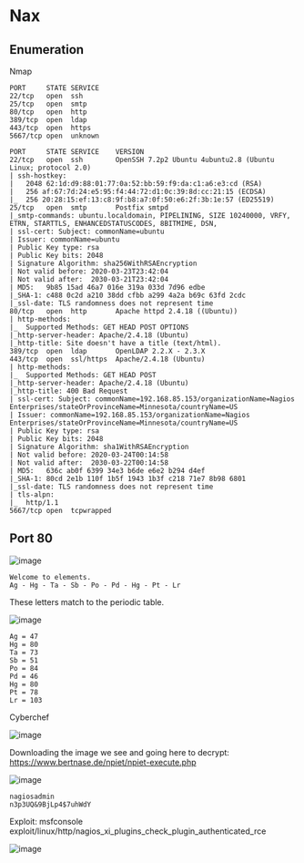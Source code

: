 # Nax

## Enumeration

Nmap 

```
PORT     STATE SERVICE
22/tcp   open  ssh
25/tcp   open  smtp
80/tcp   open  http
389/tcp  open  ldap
443/tcp  open  https
5667/tcp open  unknown

PORT     STATE SERVICE    VERSION
22/tcp   open  ssh        OpenSSH 7.2p2 Ubuntu 4ubuntu2.8 (Ubuntu Linux; protocol 2.0)
| ssh-hostkey: 
|   2048 62:1d:d9:88:01:77:0a:52:bb:59:f9:da:c1:a6:e3:cd (RSA)
|   256 af:67:7d:24:e5:95:f4:44:72:d1:0c:39:8d:cc:21:15 (ECDSA)
|_  256 20:28:15:ef:13:c8:9f:b8:a7:0f:50:e6:2f:3b:1e:57 (ED25519)
25/tcp   open  smtp       Postfix smtpd
|_smtp-commands: ubuntu.localdomain, PIPELINING, SIZE 10240000, VRFY, ETRN, STARTTLS, ENHANCEDSTATUSCODES, 8BITMIME, DSN, 
| ssl-cert: Subject: commonName=ubuntu
| Issuer: commonName=ubuntu
| Public Key type: rsa
| Public Key bits: 2048
| Signature Algorithm: sha256WithRSAEncryption
| Not valid before: 2020-03-23T23:42:04
| Not valid after:  2030-03-21T23:42:04
| MD5:   9b85 15ad 46a7 016e 319a 033d 7d96 edbe
|_SHA-1: c488 0c2d a210 38dd cfbb a299 4a2a b69c 63fd 2cdc
|_ssl-date: TLS randomness does not represent time
80/tcp   open  http       Apache httpd 2.4.18 ((Ubuntu))
| http-methods: 
|_  Supported Methods: GET HEAD POST OPTIONS
|_http-server-header: Apache/2.4.18 (Ubuntu)
|_http-title: Site doesn't have a title (text/html).
389/tcp  open  ldap       OpenLDAP 2.2.X - 2.3.X
443/tcp  open  ssl/https  Apache/2.4.18 (Ubuntu)
| http-methods: 
|_  Supported Methods: GET HEAD POST
|_http-server-header: Apache/2.4.18 (Ubuntu)
|_http-title: 400 Bad Request
| ssl-cert: Subject: commonName=192.168.85.153/organizationName=Nagios Enterprises/stateOrProvinceName=Minnesota/countryName=US
| Issuer: commonName=192.168.85.153/organizationName=Nagios Enterprises/stateOrProvinceName=Minnesota/countryName=US
| Public Key type: rsa
| Public Key bits: 2048
| Signature Algorithm: sha1WithRSAEncryption
| Not valid before: 2020-03-24T00:14:58
| Not valid after:  2030-03-22T00:14:58
| MD5:   636c ab0f 6399 34e3 b6de e6e2 b294 d4ef
|_SHA-1: 80cd 2e1b 110f 1b5f 1943 1b3f c218 71e7 8b98 6801
|_ssl-date: TLS randomness does not represent time
| tls-alpn: 
|_  http/1.1
5667/tcp open  tcpwrapped

```


## Port 80


![image](https://user-images.githubusercontent.com/5285547/137701296-5fb66fbe-46ac-44e1-a029-640f89142fc5.png)

```
Welcome to elements.
Ag - Hg - Ta - Sb - Po - Pd - Hg - Pt - Lr
```

These letters match to the periodic table. 

![image](https://user-images.githubusercontent.com/5285547/137705641-7f72a8fa-6c3c-41b1-b96f-7a18a5e62b19.png)

```
Ag = 47
Hg = 80
Ta = 73
Sb = 51
Po = 84
Pd = 46
Hg = 80
Pt = 78
Lr = 103
```

Cyberchef

![image](https://user-images.githubusercontent.com/5285547/137706326-f20c94d6-6b8f-442e-8384-b68c8fe4011f.png)


Downloading the image we see and going here to decrypt: https://www.bertnase.de/npiet/npiet-execute.php

![image](https://user-images.githubusercontent.com/5285547/137706960-043e6f39-f2ef-4753-ba05-2345e03345f4.png)


```
nagiosadmin
n3p3UQ&9BjLp4$7uhWdY
```

Exploit: msfconsole exploit/linux/http/nagios_xi_plugins_check_plugin_authenticated_rce

![image](https://user-images.githubusercontent.com/5285547/137710707-5d1a5d6f-0952-4b53-a9a6-020b0e3c1297.png)


